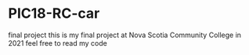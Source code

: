 # PIC18-RC-car
final project
this is my final project at Nova Scotia Community College in 2021
feel free to read my code
